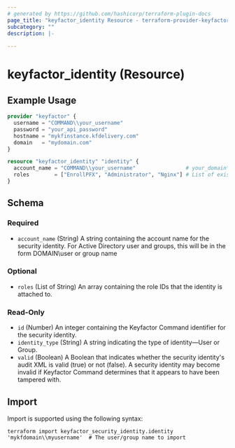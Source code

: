 ```yaml
---
# generated by https://github.com/hashicorp/terraform-plugin-docs
page_title: "keyfactor_identity Resource - terraform-provider-keyfactor"
subcategory: ""
description: |-
  
---
```


# keyfactor_identity (Resource)



## Example Usage

```terraform
provider "keyfactor" {
  username = "COMMAND\\your_username"
  password = "your_api_password"
  hostname = "mykfinstance.kfdelivery.com"
  domain   = "mydomain.com"
}

resource "keyfactor_identity" "identity" {
  account_name = "COMMAND\\your_username"                # your_domain\\your_username
  roles        = ["EnrollPFX", "Administrator", "Nginx"] # List of existing role names to assign to the identity
}
```

<!-- schema generated by tfplugindocs -->
## Schema

### Required

- `account_name` (String) A string containing the account name for the security identity. For Active Directory user and groups, this will be in the form DOMAIN\\user or group name

### Optional

- `roles` (List of String) An array containing the role IDs that the identity is attached to.

### Read-Only

- `id` (Number) An integer containing the Keyfactor Command identifier for the security identity.
- `identity_type` (String) A string indicating the type of identity—User or Group.
- `valid` (Boolean) A Boolean that indicates whether the security identity's audit XML is valid (true) or not (false). A security identity may become invalid if Keyfactor Command determines that it appears to have been tampered with.

## Import

Import is supported using the following syntax:

```shell
terraform import keyfactor_security_identity.identity 'mykfdomain\\myusername'  # The user/group name to import
```
